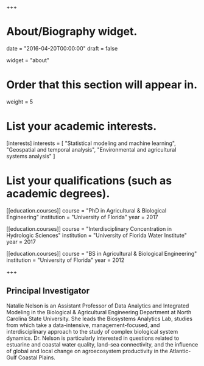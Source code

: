 +++
# About/Biography widget.

date = "2016-04-20T00:00:00"
draft = false

widget = "about"

# Order that this section will appear in.
weight = 5

# List your academic interests.
[interests]
  interests = [
    "Statistical modeling and machine learning",
    "Geospatial and temporal analysis",
    "Environmental and agricultural systems analysis"
  ]

# List your qualifications (such as academic degrees).
[[education.courses]]
  course = "PhD in Agricultural & Biological Engineering"
  institution = "University of Florida"
  year = 2017

[[education.courses]]
  course = "Interdisciplinary Concentration in Hydrologic Sciences"
  institution = "University of Florida Water Institute"
  year = 2017
  
[[education.courses]]
  course = "BS in Agricultural & Biological Engineering"
  institution = "University of Florida"
  year = 2012
 
+++

## Principal Investigator

Natalie Nelson is an Assistant Professor of Data Analytics and Integrated Modeling in the Biological & Agricultural Engineering Department at North Carolina State University. She leads the Biosystems Analytics Lab, studies from which take a data-intensive, management-focused, and interdisciplinary approach to the study of complex biological system dynamics. Dr. Nelson is particularly interested in questions related to estuarine and coastal water quality, land-sea connectivity, and the influence of global and local change on agroecosystem productivity in the Atlantic-Gulf Coastal Plains.
